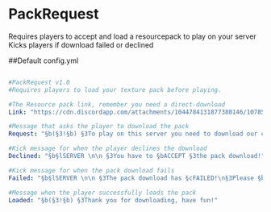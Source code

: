# PackRequest

Requires players to accept and load a resourcepack to play on your server
Kicks players if download failed or declined



##Default config.yml
```yaml

#PackRequest v1.0
#Requires players to load your texture pack before playing.

#The Resource pack link, remember you need a direct-download
Link: "https://cdn.discordapp.com/attachments/1044784131877380146/1078509971261624370/Hafen_2.18.zip"

#Message that asks the player to download the pack
Request: "§b(§3!§b) §3To play on this server you need to download our custom resource pack, please §bACCEPT §3the download!"

#Kick message for when the player declines the download
Declined: "§b§lSERVER \n\n §3You have to §bACCEPT §3the pack download!"

#Kick message for when the pack download fails
Failed: "§b§lSERVER \n\n §3The pack download has §cFAILED!\n§3Please §bTRY AGAIN"

#Message when the player successfully loads the pack
Loaded: "§b(§3!§b) §3Thank you for downloading, have fun!"

```
